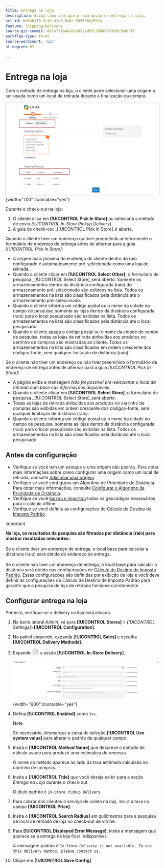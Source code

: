 ```yaml
---
title: Entrega na loja
description: Saiba como configurar uma opção de entrega na loja.
exl-id: bd64b110-5c39-41c6-8a0c-38561b2a5bf4
feature: Shipping/Delivery
source-git-commit: 8b5af316ab1d2e632ed5fc2066974326830ab3f7
workflow-type: tm+mt
source-wordcount: '627'
ht-degree: 0%

---
```


# Entrega na loja

Com o método de entrega na loja, o cliente pode selecionar uma origem a ser usada como um local de retirada durante a finalização da compra.

![Método de Entrega na Loja no Check-out](./assets/luma-in-store-example.png){width="700" zoomable="yes"}

Durante o check-out na loja:

1. O cliente clica em **[!UICONTROL Pick In Store]** ou seleciona o método de envio _[!UICONTROL In-Store Pickup Delivery]_.
1. A guia de check-out _[!UICONTROL Pick In Store]_é aberta.

Quando o cliente tiver um endereço ou tiver preenchido anteriormente o formulário de endereço de entrega antes de alternar para a guia _[!UICONTROL Pick In Store]_:

- A origem mais próxima do endereço do cliente dentro do raio configurado é automaticamente pré-selecionada como uma loja de retirada.
- Quando o cliente clicar em **[!UICONTROL Select Other]**, o formulário de pesquisa _[!UICONTROL Select Store]_será aberto. Somente os armazenamentos dentro da distância configurada (raio) do armazenamento pré-selecionado são exibidos na lista. Todos os armazenamentos na lista são classificados pela distância até o armazenamento pré-selecionado.
- Quando o cliente informa um código postal ou o nome da cidade no campo de pesquisa, somente as lojas dentro da distância configurada (raio) para o local pesquisado são exibidas na lista. Todos os armazenamentos na lista são classificados pela distância até o local pesquisado.
- Quando o cliente apaga o código postal ou o nome da cidade do campo de pesquisa, todas as lojas de retirada atribuídas aos produtos no carrinho de compras são mostradas ao cliente. Todos os armazenamentos na lista são classificados em ordem crescente dos códigos-fonte, sem qualquer limitação de distância (raio).

Se o cliente não tiver um endereço ou não tiver preenchido o formulário de endereço de entrega antes de alternar para a guia _[!UICONTROL Pick In Store]_:

- A página exibe a mensagem _Não foi possível pré-selecionar o local da retirada com base nas informações disponíveis_.
- Quando o cliente clicar em **[!UICONTROL Select Store]**, o formulário de pesquisa _[!UICONTROL Select Store]_será aberto.
- Todas as lojas de retirada atribuídas aos produtos no carrinho de compras são exibidas em ordem crescente dos códigos-fonte, sem qualquer limitação de distância (raio).
- Quando o cliente informa um código postal ou o nome da cidade no campo de pesquisa, somente as lojas dentro da distância configurada (raio) para o local pesquisado são exibidas na lista. Todos os armazenamentos na lista são classificados pela distância até o local pesquisado.

## Antes da configuração

- Verifique se você tem um estoque e uma origem não padrão. Para obter mais informações sobre como configurar uma origem como um local de retirada, consulte [Adicionar uma origem](../inventory-management/sources-add.md).
- Verifique se você configurou um Algoritmo de Prioridade de Distância. Para obter mais informações, consulte [Configurar o Algoritmo de Prioridade de Distância](../inventory-management/distance-priority-algorithm.md).
- Verifique se você [baixou e importou](../inventory-management/cli.md#import-geocodes) todos os geocódigos necessários para o cálculo offline.
- Verifique se você definiu as configurações de [Cálculo de Destino de Imposto Padrão](../configuration-reference/sales/tax.md#default-tax-destination-calculation).

>[!IMPORTANT]
>
>**Na loja, os resultados da pesquisa são filtrados por distância (raio) para mostrar resultados relevantes:**<br><br>
>Se o cliente tiver um endereço de entrega, o local base para calcular a distância (raio) será obtido do endereço de entrega.<br><br>
>Se o cliente não tiver um endereço de entrega, o local base para calcular a distância será obtido das configurações de [Cálculo de Destino de Imposto Padrão](../configuration-reference/sales/tax.md#default-tax-destination-calculation). Essas configurações são definidas por exibição de loja e você deve definir as configurações de Cálculo de Destino de Imposto Padrão para garantir que a pesquisa de loja de retirada funcione corretamente.

## Configurar entrega na loja

Primeiro, verifique se o delivery na loja está ativado.

1. Na barra lateral _Admin_, vá para **[!UICONTROL Stores]** > _[!UICONTROL Settings]_>**[!UICONTROL Configuration]**.

1. No painel esquerdo, expanda **[!UICONTROL Sales]** e escolha **[!UICONTROL Delivery Methods]**.

1. Expandir ![Seletor de expansão](../assets/icon-display-expand.png) a seção **[!UICONTROL In-Store Delivery]**.

   ![Entrega na loja](../configuration-reference/sales/assets/delivery-methods-in-store-delivery.png){width="600" zoomable="yes"}

1. Defina **[!UICONTROL Enabled]** como `Yes`.

   >[!NOTE]
   >
   >Se necessário, desmarque a caixa de seleção **[!UICONTROL Use system value]** para alterar o padrão de qualquer campo.

1. Insira o **[!UICONTROL Method Name]** que descreve o método de cálculo usado para produzir uma estimativa de remessa.

   O nome do método aparece ao lado da taxa estimada calculada no carrinho de compras.

1. Insira a **[!UICONTROL Title]** que você deseja exibir para a seção _Entrega na Loja_ durante o check-out.

   O título padrão é `In-Store Pickup Delivery`.

1. Para cobrar dos clientes o serviço de coleta na loja, insira a taxa no campo **[!UICONTROL Price]**.

1. Insira o **[!UICONTROL Search Radius]** em quilômetros para a pesquisa de local de retirada de loja no check-out de vitrine.

1. Para **[!UICONTROL Displayed Error Message]**, insira a mensagem que aparece se a entrega na loja ficar indisponível.

   A mensagem padrão é `In-Store Delivery is not available. To use this delivery method, please contact us.`

1. Clique em **[!UICONTROL Save Config]**.
